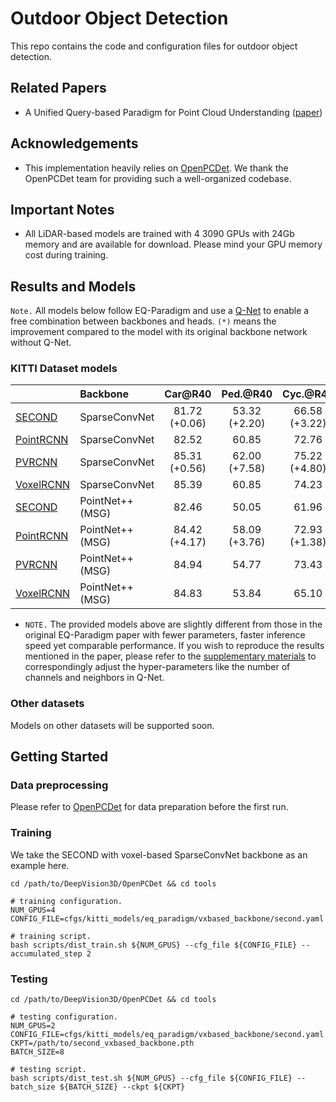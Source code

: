 # Outdoor Object Detection

This repo contains the code and configuration files for outdoor object detection.

## Related Papers
* A Unified Query-based Paradigm for Point Cloud Understanding ([paper](https://arxiv.org/pdf/2203.01252v3.pdf))

## Acknowledgements
* This implementation heavily relies on [OpenPCDet](https://github.com/open-mmlab/OpenPCDet). We thank the OpenPCDet team for providing such a well-organized codebase.

## Important Notes
* All LiDAR-based models are trained with 4 3090 GPUs with 24Gb memory and are available for download. Please mind your GPU memory cost during training.

## Results and Models

`Note.` All models below follow EQ-Paradigm and use a [Q-Net](../EQNet/eqnet/models/query_producer/qnet.py) to enable a free combination
between backbones and heads. `(*)` means the improvement compared to the model with its original backbone network without Q-Net.
### KITTI Dataset models
|                                             |Backbone| Car@R40 | Ped.@R40 | Cyc.@R40  | download | 
|---------------------------------------------|:----------|:-------:|:-------:|:-------:|:---------:|
| [SECOND](tools/cfgs/kitti_models/eq_paradigm/vxbased_backbone/second.yaml) |SparseConvNet| 81.72 (+0.06) | 53.32 (+2.20) | 66.58 (+3.22) | [model](https://drive.google.com/file/d/1wqIq6lEGLLQ5uY-AT-765zucOS1rgB_0/view?usp=sharing) | 
| [PointRCNN](tools/cfgs/kitti_models/eq_paradigm/vxbased_backbone/pointrcnn.yaml)|SparseConvNet  | 82.52 | 60.85 | 72.76 | [model](https://drive.google.com/file/d/188TAuZZzkpE0TnZ5JG5q81ZO_Y8_hAUp/view?usp=sharing)|
| [PVRCNN](tools/cfgs/kitti_models/eq_paradigm/vxbased_backbone/pv_rcnn.yaml)| SparseConvNet | 85.31 (+0.56) | 62.00 (+7.58) | 75.22 (+4.80) | [model](https://drive.google.com/file/d/1QIgfqnA1tbg5EH3hWoa28AwekIzmF24t/view?usp=sharing) |
| [VoxelRCNN](tools/cfgs/kitti_models/eq_paradigm/vxbased_backbone/proposal_grid_rcnn.yaml) |SparseConvNet| 85.39 | 60.85 | 74.23 | [model](https://drive.google.com/file/d/1xwfnD1QcaxLVySK6S2yibwXTYMmcZm5X/view?usp=sharing) |
| [SECOND](tools/cfgs/kitti_models/eq_paradigm/ptbased_backbone/second.yaml) |PointNet++ (MSG) |82.46 | 50.05 | 61.96 | [model](https://drive.google.com/file/d/1rG15izGVX66lGFyrL0VVfNj8fqAr-r7P/view?usp=sharing)| 
| [PointRCNN](tools/cfgs/kitti_models/eq_paradigm/ptbased_backbone/pointrcnn.yaml) | PointNet++ (MSG) | 84.42 (+4.17) | 58.09 (+3.76) | 72.93 (+1.38) | [model](https://drive.google.com/file/d/1u-vEufcnz8NEHPiuXODGUsSPTNGx625a/view?usp=sharing) |
| [PVRCNN](tools/cfgs/kitti_models/eq_paradigm/ptbased_backbone/pv_rcnn.yaml)| PointNet++ (MSG) | 84.94 | 54.77 | 73.43 | [model](https://drive.google.com/file/d/1vfEkIcHrS-Pv_DVAaqYIZ08r7XmTWPsR/view?usp=sharing) |
| [VoxelRCNN](tools/cfgs/kitti_models/eq_paradigm/ptbased_backbone/proposal_grid_rcnn.yaml) |PointNet++ (MSG)| 84.83 | 53.84 | 65.10 | [model](https://drive.google.com/file/d/1F9ySITGXHHNKDrLFCh4mUJT-4bf7BCdc/view?usp=sharing) |
* `NOTE.` The provided models above are slightly different from those in the original EQ-Paradigm paper with fewer parameters, faster inference speed
 yet comparable performance. If you wish to reproduce the results mentioned in the paper, please refer to the
 [supplementary materials](https://drive.google.com/file/d/1fEi-_OmyDuu4ToA7LUBd0MRKanXmIHnY/view?usp=sharing) to correspondingly adjust the hyper-parameters like the number of channels and neighbors in Q-Net.

### Other datasets
Models on other datasets will be supported soon.

## Getting Started
### Data preprocessing
Please refer to [OpenPCDet](https://github.com/open-mmlab/OpenPCDet/blob/master/docs/GETTING_STARTED.md) for data preparation before the first run.

### Training
We take the SECOND with voxel-based SparseConvNet backbone as an example here.
```
cd /path/to/DeepVision3D/OpenPCDet && cd tools

# training configuration.
NUM_GPUS=4
CONFIG_FILE=cfgs/kitti_models/eq_paradigm/vxbased_backbone/second.yaml

# training script.
bash scripts/dist_train.sh ${NUM_GPUS} --cfg_file ${CONFIG_FILE} --accumulated_step 2
```

### Testing
```
cd /path/to/DeepVision3D/OpenPCDet && cd tools

# testing configuration.
NUM_GPUS=2
CONFIG_FILE=cfgs/kitti_models/eq_paradigm/vxbased_backbone/second.yaml
CKPT=/path/to/second_vxbased_backbone.pth
BATCH_SIZE=8

# testing script.
bash scripts/dist_test.sh ${NUM_GPUS} --cfg_file ${CONFIG_FILE} --batch_size ${BATCH_SIZE} --ckpt ${CKPT}
```